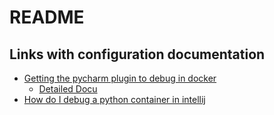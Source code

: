 # README

## Links with configuration documentation

- [Getting the pycharm plugin to debug in docker](https://intellij-support.jetbrains.com/hc/en-us/community/posts/360000020799-Getting-the-pycharm-plugin-to-debug-in-docker)
    - [Detailed Docu](https://blog.jetbrains.com/pycharm/2017/03/docker-compose-getting-flask-up-and-running/)
- [How do I debug a python container in intellij](https://stackoverflow.com/questions/46659337/how-do-i-debug-a-python-container-in-intellij)
